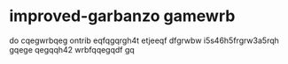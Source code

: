 # improved-garbanzo gamewrb
do cqegwrbqeg
ontrib
eqfqgqrgh4t
etjeeqf
dfgrwbw
i5s46h5frgrw3a5rqh
gqege
qegqqh42
wrbfqqegqdf
gq
